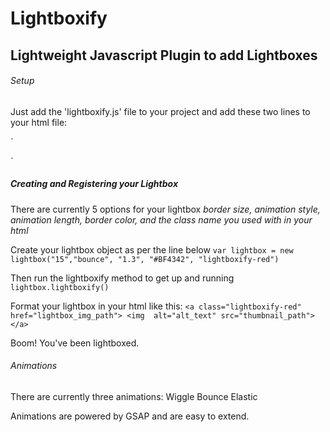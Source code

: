 # Lightboxify 
## Lightweight Javascript Plugin to add Lightboxes

###### Setup
Just add the 'lightboxify.js' file to your project and add these two lines to your html file:

`<script src="js/lightboxify.js"></script>
<script src="https://cdnjs.cloudflare.com/ajax/libs/gsap/3.5.1/gsap.min.js"></script>`
##### Creating and Registering your Lightbox

There are currently 5 options for your lightbox *border size, animation style, animation length, border color, and the class name you used with in your html*

Create your lightbox object as per the line below
`var lightbox = new lightbox("15","bounce", "1.3", "#BF4342", "lightboxify-red")`

Then run the lightboxify method to get up and running
`lightbox.lightboxify()`


Format your lightbox in your html like this:
`<a class="lightboxify-red" href="lightbox_img_path">
	<img  alt="alt_text" src="thumbnail_path">
</a>`

Boom! You've been lightboxed.

###### Animations

There are currently three animations:
Wiggle
Bounce
Elastic

Animations are powered by GSAP and are easy to extend.
